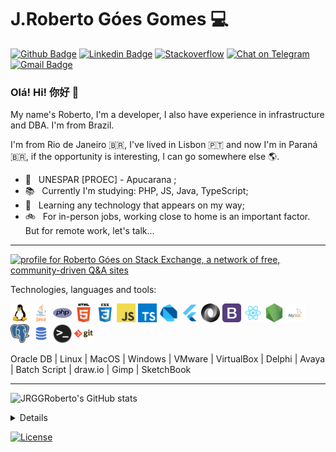 # J.Roberto Góes Gomes 💻

[![Github Badge](https://img.shields.io/badge/-Github-000?style=flat-square&logo=Github&logoColor=white&link=https://github.com/JRGGroberto)](https://github.com/JRGGroberto)
[![Linkedin Badge](https://img.shields.io/badge/-LinkedIn-blue?style=flat-square&logo=Linkedin&logoColor=white&link=https://www.linkedin.com/in/jrobertogoes/)](https://www.linkedin.com/in/jrobertogoes/)
[![Stackoverflow](https://img.shields.io/badge/-Stackoverflow-grey?style=flat-square&logo=stackoverflow&logoColor=orange&)](https://stackoverflow.com/users/5273803/roberto-g%c3%b3es)
[![Chat on Telegram](https://img.shields.io/badge/-Telegram-blue?style=flat-square&logo=Telegram&logoColor=white&)](https://t.me/JRGGRoberto)
[![Gmail Badge](https://img.shields.io/badge/-Gmail-ccc?style=flat-square&logo=Gmail&logoColor=red&link=mailto:jrggroberto@gmail.com)](mailto:jrggroberto@gmail.com)

### Olá! Hi! 你好 👋
My name's Roberto, I'm a developer, I also have experience in infrastructure and DBA. I'm from Brazil.

I'm from Rio de Janeiro 🇧🇷,  I've lived in Lisbon 🇵🇹 and now I'm in Paraná 🇧🇷, if the opportunity is interesting, I can go somewhere else 🌎.

* :office: &nbsp; UNESPAR [PROEC] - Apucarana ;
* 📚 &nbsp; Currently I'm studying: PHP, JS, Java, TypeScript;
* 🌱 &nbsp; Learning any technology that appears on my way;
* :bike: &nbsp; For in-person jobs, working close to home is an important factor. But for remote work, let's talk...

<!--

 Is a ✨ _special_ ✨ repository because its `README.md`
- 🔭 I am currently working on...
- 🌱 I am currently learning...
- 🤝 I'm looking to collaborate on...
- 🤔 I'm looking for help with...
- 💬 Ask me about...
- 📫 How to reach me: ...
- ⚡ Curiosity: ...

🕵️🥷👨‍🚒
-->
---
<a href="https://stackexchange.com/users/4852812"><img src="https://stackexchange.com/users/flair/4852812.png" width="208" height="58" alt="profile for Roberto G&#243;es on Stack Exchange, a network of free, community-driven Q&amp;A sites" title="profile for Roberto G&#243;es on Stack Exchange, a network of free, community-driven Q&amp;A sites"></a>

Technologies, languages and tools:

<code><img height="30" src="https://raw.githubusercontent.com/github/explore/80688e429a7d4ef2fca1e82350fe8e3517d3494d/topics/linux/linux.png"></code>
<code><img height="30" src="https://raw.githubusercontent.com/github/explore/80688e429a7d4ef2fca1e82350fe8e3517d3494d/topics/java/java.png"></code>
<code><img height="30" src="https://raw.githubusercontent.com/github/explore/80688e429a7d4ef2fca1e82350fe8e3517d3494d/topics/php/php.png"></code>
<code><img height="30" src="https://raw.githubusercontent.com/github/explore/80688e429a7d4ef2fca1e82350fe8e3517d3494d/topics/html/html.png"></code>
<code><img height="30" src="https://raw.githubusercontent.com/github/explore/80688e429a7d4ef2fca1e82350fe8e3517d3494d/topics/css/css.png"></code>
<code><img height="30" src="https://raw.githubusercontent.com/github/explore/80688e429a7d4ef2fca1e82350fe8e3517d3494d/topics/javascript/javascript.png"></code>
<code><img height="30" src="https://raw.githubusercontent.com/github/explore/80688e429a7d4ef2fca1e82350fe8e3517d3494d/topics/typescript/typescript.png"></code>
<code><img height="30" src="https://raw.githubusercontent.com/github/explore/80688e429a7d4ef2fca1e82350fe8e3517d3494d/topics/dart/dart.png"></code>
<code><img height="30" src="https://raw.githubusercontent.com/github/explore/80688e429a7d4ef2fca1e82350fe8e3517d3494d/topics/flutter/flutter.png"></code>
<code><img height="30" src="https://raw.githubusercontent.com/github/explore/80688e429a7d4ef2fca1e82350fe8e3517d3494d/topics/json/json.png"></code>
<code><img height="30" src="https://raw.githubusercontent.com/github/explore/80688e429a7d4ef2fca1e82350fe8e3517d3494d/topics/bootstrap/bootstrap.png"></code>
<code><img height="30" src="https://raw.githubusercontent.com/github/explore/80688e429a7d4ef2fca1e82350fe8e3517d3494d/topics/react/react.png"></code>
<code><img height="30" src="https://raw.githubusercontent.com/github/explore/80688e429a7d4ef2fca1e82350fe8e3517d3494d/topics/nodejs/nodejs.png"></code>
<code><img height="30" src="https://raw.githubusercontent.com/github/explore/80688e429a7d4ef2fca1e82350fe8e3517d3494d/topics/mysql/mysql.png"></code>
<code><img height="30" src="https://raw.githubusercontent.com/github/explore/80688e429a7d4ef2fca1e82350fe8e3517d3494d/topics/postgresql/postgresql.png"></code>
<code><img height="30" src="https://raw.githubusercontent.com/github/explore/80688e429a7d4ef2fca1e82350fe8e3517d3494d/topics/sql/sql.png"></code>
<code><img height="30" src="https://raw.githubusercontent.com/github/explore/80688e429a7d4ef2fca1e82350fe8e3517d3494d/topics/terminal/terminal.png"></code>
<code><img height="30" src="https://raw.githubusercontent.com/github/explore/80688e429a7d4ef2fca1e82350fe8e3517d3494d/topics/git/git.png"></code>



Oracle DB | Linux | MacOS | Windows | VMware | VirtualBox | Delphi | Avaya | Batch Script | draw.io | Gimp | SketchBook


---
![JRGGRoberto's GitHub stats](https://github-readme-stats.vercel.app/api?username=JRGGRoberto&show_icons=true)
<details>
<p align="center">
  <a href="https://github.com/JRGGRoberto">
    <img src="http://github-profile-summary-cards.vercel.app/api/cards/profile-details?username=JRGGRoberto&theme=transparent" />
  </a>
  <a href="https://github.com/JRGGRoberto">
    <img src="https://github-readme-streak-stats.herokuapp.com/?user=JRGGRoberto&hide_border=true&card_width=338&theme=transparent" />
  </a>
  <a href="https://github.com/JRGGRoberto">
    <img src="http://github-profile-summary-cards.vercel.app/api/cards/stats?username=JRGGRoberto&theme=transparent" />
  </a>
 
   [![Top Langs](https://github-readme-stats.vercel.app/api/top-langs/?username=JRGGRoberto)]

</p>
</details>
  

<!--
<img align="left" src="https://github-readme-stats.vercel.app/api/top-langs?username=JRGGRoberto&show_icons=true&locale=en&layout=compact" alt="JRGGRoberto" />

<img align="center" src="https://github-readme-streak-stats.herokuapp.com/?user=JRGGRoberto&" alt="JRGGRoberto" />

<p align="left"> <img src="https://komarev.com/ghpvc/?username=JRGGroberto&label=Profile%20views&color=0e75b6&style=flat" alt="JRGGroberto" /> </p>

Add dynamically generated GitHub Stat Trophies on your readme 

7️⃣8️⃣9️⃣<br>
4️⃣5️⃣6️⃣<br>
1️⃣2️⃣3️⃣<br>
#️⃣0️⃣*️⃣

-->




<!--


<p align="left"> <a href="https://github.com/ryo-ma/github-profile-trophy"><img src="https://github-profile-trophy.vercel.app/?username=JRGGroberto" alt="JRGGroberto" /></a> </p>

** is a ✨ _special_ ✨ repository because its `README.md` (this file) appears on your GitHub profile.

Here are some ideas to get you started:

- 🔭 I’m currently working on ...
- 🌱 I’m currently learning ...
-  I’m looking to collaborate on ...
- 🤔 I’m looking for help with ...
- 💬 Ask me about ...
- 📫 How to reach me: ...
- ⚡ Fun fact: ...
-->

[![License](https://img.shields.io/badge/license-MIT-%2304D361)](https://github.com/JRGGRoberto/JRGGroberto/blob/master/LICENSE)
